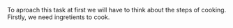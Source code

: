 To aproach this task at first we will have to think about the steps of cooking.
Firstly, we need ingretients to cook.

